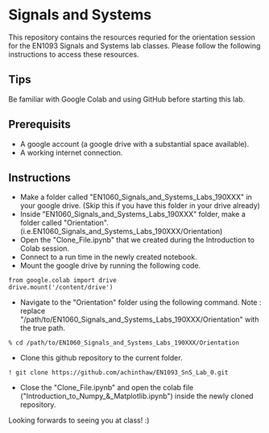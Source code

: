 # Signals and Systems
This repository contains the resources requried for the orientation session for the EN1093 Signals and Systems lab classes. Please follow the following instructions to access these resources.

## Tips
Be familiar with Google Colab and using GitHub before starting this lab. 

## Prerequisits
* A google account (a google drive with a substantial space available).
* A working internet connection.

## Instructions
* Make a folder called "EN1060_Signals_and_Systems_Labs_190XXX" in your google drive. (Skip this if you have this folder in your drive already)
* Inside "EN1060_Signals_and_Systems_Labs_190XXX" folder, make a folder called "Orientation". (i.e.EN1060_Signals_and_Systems_Labs_190XXX/Orientation)
* Open the "Clone_File.ipynb" that we created during the Introduction to Colab session.
* Connect to a run time in the newly created notebook.
* Mount the google drive by running the following code.

```
from google.colab import drive
drive.mount('/content/drive')
```
* Navigate to the "Orientation" folder using the following command. Note : replace "/path/to/EN1060_Signals_and_Systems_Labs_190XXX/Orientation" with the true path.
```
% cd /path/to/EN1060_Signals_and_Systems_Labs_190XXX/Orientation
```
* Clone this github repository to the current folder.
```
! git clone https://github.com/achinthaw/EN1093_SnS_Lab_0.git
```
* Close the "Clone_File.ipynb" and open the colab file ("Introduction_to_Numpy_&_Matplotlib.ipynb") inside the newly cloned repository.

Looking forwards to seeing you at class! :)
